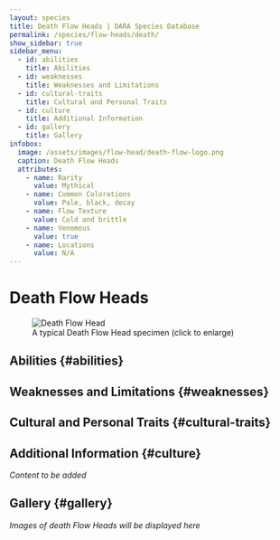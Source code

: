 ```yaml
---
layout: species
title: Death Flow Heads | DARA Species Database
permalink: /species/flow-heads/death/
show_sidebar: true
sidebar_menu:
  - id: abilities
    title: Abilities
  - id: weaknesses
    title: Weaknesses and Limitations
  - id: cultural-traits
    title: Cultural and Personal Traits
  - id: culture
    title: Additional Information
  - id: gallery
    title: Gallery
infobox:
  image: /assets/images/flow-head/death-flow-logo.png
  caption: Death Flow Heads
  attributes:
    - name: Rarity
      value: Mythical
    - name: Common Colorations
      value: Pale, black, decay
    - name: Flow Texture
      value: Cold and brittle
    - name: Venomous
      value: true
    - name: Locations
      value: N/A
---
```


# Death Flow Heads

<div class="species-image">
  <figure>
    <img src="{{ '/assets/images/flow-head/death-example-1.png' | relative_url }}" 
         alt="Death Flow Head" 
         class="thumbnail" 
         onclick="openLightbox(this.src, this.alt)">
    <figcaption>A typical Death Flow Head specimen (click to enlarge)</figcaption>
  </figure>
</div>

## Abilities {#abilities}

## Weaknesses and Limitations {#weaknesses}

## Cultural and Personal Traits {#cultural-traits}

## Additional Information {#culture}

*Content to be added*

## Gallery {#gallery}

*Images of death Flow Heads will be displayed here*
